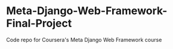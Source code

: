 # Meta-Django-Web-Framework-Final-Project
 Code repo for Coursera's Meta Django Web Framework course 
